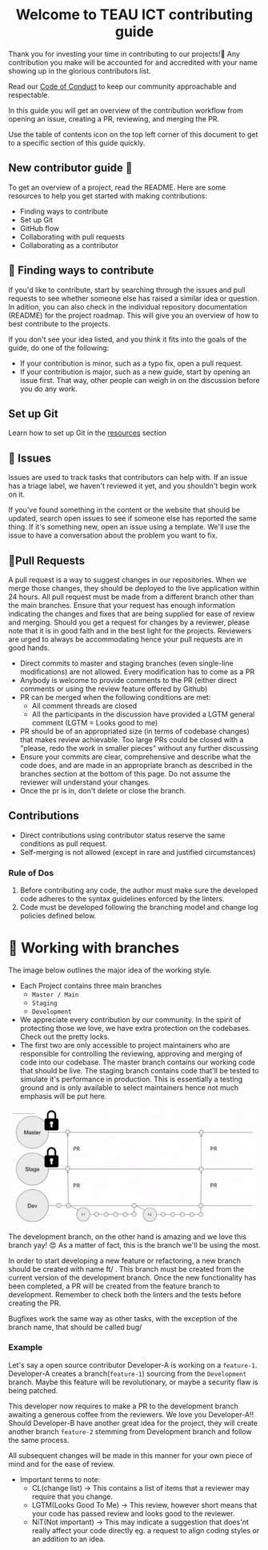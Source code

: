 <h1 align="center">Welcome to TEAU ICT contributing guide</h1>

Thank you for investing your time in contributing to our projects!&#129321; Any contribution you make will be accounted for and accredited with your name showing up in the glorious contributors list.

Read our [Code of Conduct](CodeOfConduct.md) to keep our community approachable and respectable.

In this guide you will get an overview of the contribution workflow from opening an issue, creating a PR, reviewing, and merging the PR.

Use the table of contents icon  on the top left corner of this document to get to a specific section of this guide quickly.


## New contributor guide &#128221;
To get an overview of a project, read the README. Here are some resources to help you get started with making contributions:

- Finding ways to contribute
- Set up Git
- GitHub flow
- Collaborating with pull requests
- Collaborating as a contributor
  
## 🔗 Finding ways to contribute

If you'd like to contribute, start by searching through the issues and pull requests to see whether someone else has raised a similar idea or question. In adition, you can also check in the individual repository documentation (README) for the project roadmap. This will give you an overview of how to best contribute to the projects.

If you don't see your idea listed, and you think it fits into the goals of the guide, do one of the following:

- If your contribution is minor, such as a typo fix, open a pull request.
- If your contribution is major, such as a new guide, start by opening an issue first. That way, other people can weigh in on the discussion before you do any work.

## Set up Git
Learn how to set up Git in the [resources](Resources.md) section

## &#127826; Issues
Issues are used to track tasks that contributors can help with. If an issue has a triage label, we haven't reviewed it yet, and you shouldn't begin work on it.

If you've found something in the content or the website that should be updated, search open issues to see if someone else has reported the same thing. If it's something new, open an issue using a template. We'll use the issue to have a conversation about the problem you want to fix.


## &#128296;Pull Requests
A pull request is a way to suggest changes in our repositories. When we merge those changes, they should be deployed to the live application within 24 hours. All pull request must be made from a different branch other than the main branches. Ensure that your request has enough information indicating the changes and fixes that are being supplied for ease of review and merging.
Should you get a request for changes by a reviewer, please note that it is in good faith and in the best light for the projects. Reviewers are urged to always be accommodating hence your pull requests are in good hands.

- Direct commits to master and staging branches (even single-line modifications) are not allowed. Every modification has to come as a PR
- Anybody is welcome to provide comments to the PR (either direct comments or using the review feature offered by Github)
- PR can be merged when the following conditions are met:
    - All comment threads are closed
    - All the participants in the discussion have provided a LGTM general comment (LGTM = Looks good to me)
- PR should be of an appropriated size (in terms of codebase changes) that makes review achievable. Too large PRs could be closed with a "please, redo the work in smaller pieces" without any further discussing
- Ensure your commits are clear, comprehensive and describe what the code does, and are made in an appropriate branch as described in the branches section at the bottom of this page. Do not assume the reviewer will understand your changes.
- Once the pr is in, don't delete or close the branch.

## Contributions
- Direct contributions using contributor status reserve the same conditions as pull request.
- Self-merging is not allowed (except in rare and justified circumstances)
### Rule of Dos
1. Before contributing any code, the author must make sure the developed code adheres to the syntax guidelines enforced by the linters.
2. Code must be developed following the branching model and change log policies defined below.


# 🔗 Working with branches
The image below outlines the major idea of the working style. 
- Each Project contains three main branches
    - ```Master / Main```
    - ```Staging```
    - ```Development```
- We appreciate every contribution by our community. In the spirit of protecting those we love, we have extra protection on the codebases. Check out the pretty locks.
- The first two are only accessible to project maintainers who are responsible for controlling the reviewing, approving and merging of code into our codebase.
  The master branch contains our working code that should be live. The staging branch contains code that'll be tested to simulate it's performance in production. This is essentially a testing ground and is only available to select maintainers hence not much emphasis will be put here.

![branches](./src/contribution.png)


The development branch, on the other hand is amazing and we love this branch yay! &#128525; As a matter of fact, this is the branch we'll be using the most. 

In order to start developing a new feature or refactoring, a new branch should be created with name ft/<featureName> . This branch must be created from the current version of the development branch. Once the new functionality has been completed, a PR will be created from the feature branch to development. Remember to check both the linters and the tests before creating the PR.

Bugfixes work the same way as other tasks, with the exception of the branch name, that should be called bug/<bugName>


### Example
Let's say a open source contributor Developer-A is working on a ```feature-1```.
Developer-A creates a branch(```feature-1```) sourcing from the ```Development```  branch. Maybe this feature will be revolutionary, or maybe a security flaw is being patched.

This developer now requires to make a PR to the development branch awaiting a generous coffee from the reviewers. We love you Developer-A!!
Should Developer-B have another great idea for the project, they will create another branch ```feature-2``` stemming from Development branch and follow the same process.

All subsequent changes will be made in this manner for your own piece of mind and for the ease of review.

- Important terms to note:
    - CL(change list) -> This contains a list of items that a reviewer may require that you change.
    - LGTM(Looks Good To Me) -> This review, however short means that your code has passed review and looks good to the reviewer.
    - NiT(Not important) -> This may indicate a suggestion that does'nt really affect your code directly eg. a request to align coding styles or an addition to an idea.




